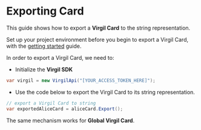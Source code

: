 # Exporting Card

This guide shows how to export a **Virgil Card** to the string representation.

Set up your project environment before you begin to export a Virgil Card, with the [getting started](https://github.com/VirgilSecurity/virgil-sdk-net/blob/v4/documentation/guides/configuration/client.md) guide.

In order to export a Virgil Card, we need to:

- Initialize the **Virgil SDK**

```cs
var virgil = new VirgilApi("[YOUR_ACCESS_TOKEN_HERE]");
```

- Use the code below to export the Virgil Card to its string representation.

```cs
// export a Virgil Card to string
var exportedAliceCard = aliceCard.Export();
```

The same mechanism works for **Global Virgil Card**.
